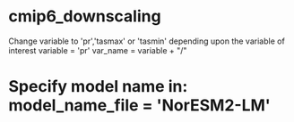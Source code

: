 # cmip6_downscaling
Change variable to 'pr','tasmax' or 'tasmin' depending upon the variable of interest
variable = 'pr'
var_name = variable + "/"
# Specify model name in: model_name_file = 'NorESM2-LM'
